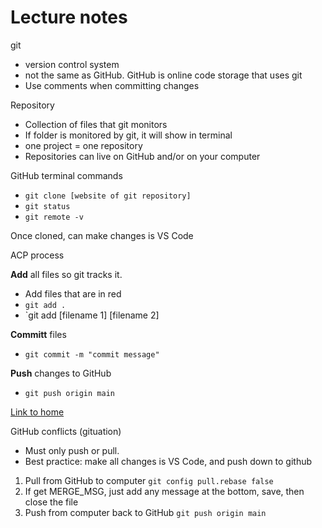 # Lecture notes

git

- version control system
- not the same as GitHub.  GitHub is online code storage that uses git
- Use comments when committing changes

Repository

- Collection of files that git monitors
- If folder is monitored by git, it will show in terminal
- one project = one repository
- Repositories can live on GitHub and/or on your computer

GitHub terminal commands

- `git clone [website of git repository]`
- `git status`
- `git remote -v`

Once cloned, can make changes is VS Code

ACP process

**Add** all files so git tracks it.

- Add files that are in red
- `git add .`
- `git add [filename 1] [filename 2]

**Committ** files

- `git commit -m "commit message"`

**Push** changes to GitHub

- `git push origin main`

[Link to home](https://mikeshen7.github.io/reading-notes)

GitHub conflicts (gituation)

- Must only push or pull.
- Best practice: make all changes is VS Code, and push down to github

1. Pull from GitHub to computer
`git config pull.rebase false`
2. If get MERGE_MSG, just add any message at the bottom, save, then close the file
3. Push from computer back to GitHub
`git push origin main`

